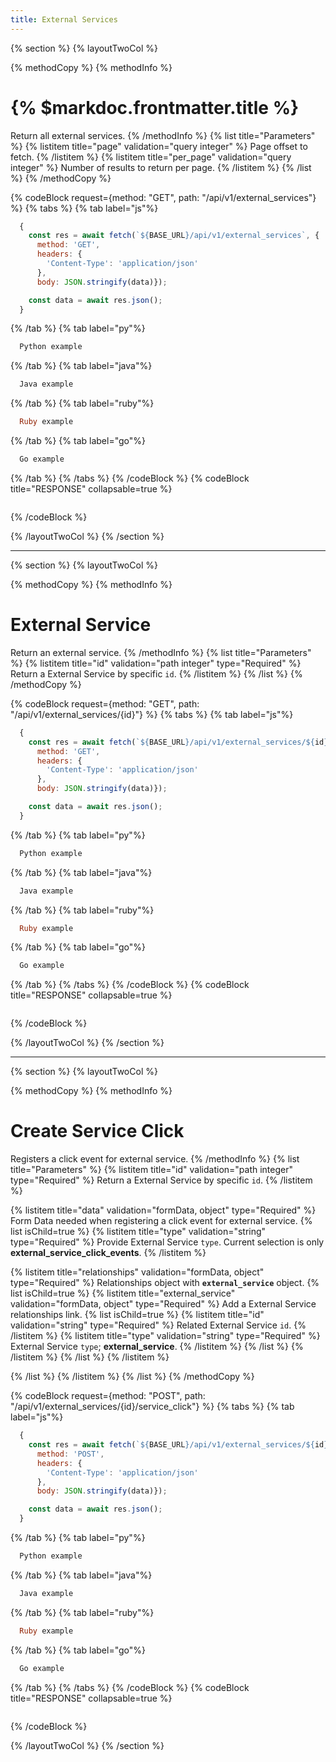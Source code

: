 ```yaml
---
title: External Services
---
```

{% section %}
{% layoutTwoCol %}

{% methodCopy %}
{% methodInfo %}
  # {% $markdoc.frontmatter.title %}
  Return all external services.
{% /methodInfo %}
{% list title="Parameters" %}
  {% listitem title="page" validation="query integer" %}
  Page offset to fetch.
  {% /listitem %}
  {% listitem title="per_page" validation="query integer" %}
  Number of results to return per page.
  {% /listitem %}
{% /list %}
{% /methodCopy %}

{% codeBlock request={method: "GET", path: "/api/v1/external_services"} %}
{% tabs %}
  {% tab label="js"%}
  ```js
    {
      const res = await fetch(`${BASE_URL}/api/v1/external_services`, {
        method: 'GET',
        headers: {
          'Content-Type': 'application/json'
        },
        body: JSON.stringify(data)});

      const data = await res.json();
    }
  ```
  {% /tab %}
  {% tab label="py"%}
  ```py
    Python example
  ```
  {% /tab %}
  {% tab label="java"%}
  ```java
    Java example
  ```
  {% /tab %}
  {% tab label="ruby"%}
  ```ruby
    Ruby example
  ```
  {% /tab %}
  {% tab label="go"%}
  ```go
    Go example
  ```
  {% /tab %}
{% /tabs %}
{% /codeBlock %}
{% codeBlock title="RESPONSE" collapsable=true %}
  ```json
  ```
{% /codeBlock %}

{% /layoutTwoCol %}
{% /section %}

- - -

{% section %}
{% layoutTwoCol %}

{% methodCopy %}
{% methodInfo %}
  # External Service
  Return an external service.
{% /methodInfo %}
{% list title="Parameters" %}
  {% listitem title="id" validation="path integer" type="Required" %}
  Return a External Service by specific `id`.
  {% /listitem %}
{% /list %}
{% /methodCopy %}

{% codeBlock request={method: "GET", path: "/api/v1/external_services/{id}"} %}
{% tabs %}
  {% tab label="js"%}
  ```js
    {
      const res = await fetch(`${BASE_URL}/api/v1/external_services/${id}`, {
        method: 'GET',
        headers: {
          'Content-Type': 'application/json'
        },
        body: JSON.stringify(data)});

      const data = await res.json();
    }
  ```
  {% /tab %}
  {% tab label="py"%}
  ```py
    Python example
  ```
  {% /tab %}
  {% tab label="java"%}
  ```java
    Java example
  ```
  {% /tab %}
  {% tab label="ruby"%}
  ```ruby
    Ruby example
  ```
  {% /tab %}
  {% tab label="go"%}
  ```go
    Go example
  ```
  {% /tab %}
{% /tabs %}
{% /codeBlock %}
{% codeBlock title="RESPONSE" collapsable=true %}
  ```json
  ```
{% /codeBlock %}

{% /layoutTwoCol %}
{% /section %}

- - -

{% section %}
{% layoutTwoCol %}

{% methodCopy %}
{% methodInfo %}
  # Create Service Click
  Registers a click event for external service.
{% /methodInfo %}
{% list title="Parameters" %}
  {% listitem title="id" validation="path integer" type="Required" %}
  Return a External Service by specific `id`.
  {% /listitem %}

  {% listitem title="data" validation="formData, object" type="Required" %}
  Form Data needed when registering a click event for external service.
  {% list isChild=true %}
  {% listitem title="type" validation="string" type="Required" %}
  Provide External Service `type`. Current selection is only **external_service_click_events**.
  {% /listitem %}

  {% listitem title="relationships" validation="formData, object" type="Required" %}
  Relationships object with **`external_service`** object.
  {% list isChild=true %}
  {% listitem title="external_service" validation="formData, object" type="Required" %}
  Add a External Service relationships link.
  {% list isChild=true %}
  {% listitem title="id" validation="string" type="Required" %}
  Related External Service `id`.
  {% /listitem %}
  {% listitem title="type" validation="string" type="Required" %}
  External Service `type`; **external_service**.
  {% /listitem %}
  {% /list %}
  {% /listitem %}
  {% /list %}
  {% /listitem %}

  {% /list %}
  {% /listitem %}
{% /list %}
{% /methodCopy %}

{% codeBlock request={method: "POST", path: "/api/v1/external_services/{id}/service_click"} %}
{% tabs %}
  {% tab label="js"%}
  ```js
    {
      const res = await fetch(`${BASE_URL}/api/v1/external_services/${id}/service_click`, {
        method: 'POST',
        headers: {
          'Content-Type': 'application/json'
        },
        body: JSON.stringify(data)});

      const data = await res.json();
    }
  ```
  {% /tab %}
  {% tab label="py"%}
  ```py
    Python example
  ```
  {% /tab %}
  {% tab label="java"%}
  ```java
    Java example
  ```
  {% /tab %}
  {% tab label="ruby"%}
  ```ruby
    Ruby example
  ```
  {% /tab %}
  {% tab label="go"%}
  ```go
    Go example
  ```
  {% /tab %}
{% /tabs %}
{% /codeBlock %}
{% codeBlock title="RESPONSE" collapsable=true %}
  ```json
  ```
{% /codeBlock %}

{% /layoutTwoCol %}
{% /section %}

